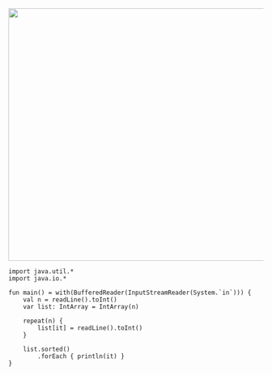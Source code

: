 <img src="https://user-images.githubusercontent.com/84216838/205554643-5ec13a23-dc47-4dc7-9ea5-23495ef4bb45.png" width= 700 height =500>

```
import java.util.*
import java.io.*

fun main() = with(BufferedReader(InputStreamReader(System.`in`))) {
    val n = readLine().toInt()
    var list: IntArray = IntArray(n)

    repeat(n) {
        list[it] = readLine().toInt()
    }

    list.sorted()
        .forEach { println(it) }
}
```